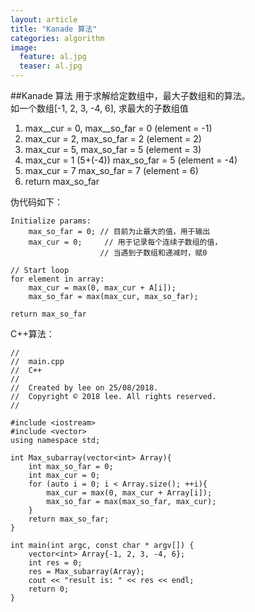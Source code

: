 ```yaml
---
layout: article
title: "Kanade 算法"
categories: algorithm
image:
  feature: al.jpg
  teaser: al.jpg
---
```

##Kanade 算法
用于求解给定数组中，最大子数组和的算法。  
如一个数组[-1, 2, 3, -4, 6], 求最大的子数组值
  
1. max__cur = 0, max\__so_far = 0  (element = -1)  
2. max_cur = 2, max\_so\_far = 2 (element = 2)
3. max_cur = 5, max\_so\_far = 5 (element = 3)
4. max_cur = 1 (5+(-4)) max\_so\_far = 5 (element = -4)
5. max_cur = 7 max\_so\_far = 7 (element = 6)
6. return max\_so_far

伪代码如下：

```
Initialize params:
	max_so_far = 0; // 目前为止最大的值，用于输出
	max_cur = 0; 	 // 用于记录每个连续子数组的值，
					// 当遇到子数组和递减时，赋0
	
// Start loop
for element in array:
	max_cur = max(0, max_cur + A[i]);
	max_so_far = max(max_cur, max_so_far);
		
return max_so_far

```

C++算法：

```
//
//  main.cpp
//  C++
//
//  Created by lee on 25/08/2018.
//  Copyright © 2018 lee. All rights reserved.
//

#include <iostream>
#include <vector>
using namespace std;

int Max_subarray(vector<int> Array){
    int max_so_far = 0;
    int max_cur = 0;
    for (auto i = 0; i < Array.size(); ++i){
        max_cur = max(0, max_cur + Array[i]);
        max_so_far = max(max_so_far, max_cur);
    }
    return max_so_far;
}

int main(int argc, const char * argv[]) {
    vector<int> Array{-1, 2, 3, -4, 6};
    int res = 0;
    res = Max_subarray(Array);
    cout << "result is: " << res << endl;
    return 0;
}

```